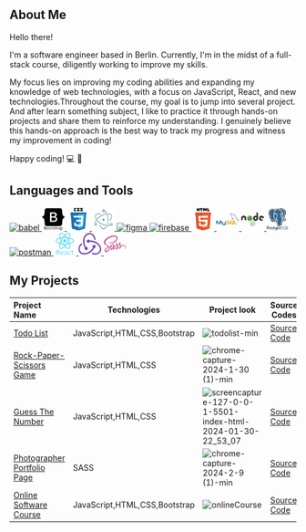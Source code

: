


## About Me
Hello there!

I'm a software engineer based in Berlin. Currently, I'm in the midst of a full-stack course, diligently working to improve my skills. 

My focus lies on improving my coding abilities and expanding my knowledge of web technologies, with a focus on JavaScript, React, and new technologies.Throughout the course, my goal is to jump into several project. And after learn something subject, I like to practice it through hands-on projects and share them to reinforce my understanding. I genuinely believe this hands-on approach is the best way to track my progress and witness my improvement in coding!

Happy coding! 💻 🎉



## Languages and Tools
<p align="left"> <a href="https://babeljs.io/" target="_blank" rel="noreferrer"> <img src="https://www.vectorlogo.zone/logos/babeljs/babeljs-icon.svg" alt="babel" width="40" height="40"/> </a> <a href="https://getbootstrap.com" target="_blank" rel="noreferrer"> <img src="https://raw.githubusercontent.com/devicons/devicon/master/icons/bootstrap/bootstrap-plain-wordmark.svg" alt="bootstrap" width="40" height="40"/> </a> <a href="https://www.w3schools.com/css/" target="_blank" rel="noreferrer"> <img src="https://raw.githubusercontent.com/devicons/devicon/master/icons/css3/css3-original-wordmark.svg" alt="css3" width="40" height="40"/> </a> <a href="https://www.electronjs.org" target="_blank" rel="noreferrer"> <img src="https://raw.githubusercontent.com/devicons/devicon/master/icons/electron/electron-original.svg" alt="electron" width="40" height="40"/> </a> <a href="https://www.figma.com/" target="_blank" rel="noreferrer"> <img src="https://www.vectorlogo.zone/logos/figma/figma-icon.svg" alt="figma" width="40" height="40"/> </a> <a href="https://firebase.google.com/" target="_blank" rel="noreferrer"> <img src="https://www.vectorlogo.zone/logos/firebase/firebase-icon.svg" alt="firebase" width="40" height="40"/> </a> <a href="https://www.w3.org/html/" target="_blank" rel="noreferrer"> <img src="https://raw.githubusercontent.com/devicons/devicon/master/icons/html5/html5-original-wordmark.svg" alt="html5" width="40" height="40"/> </a> <a href="https://www.mysql.com/" target="_blank" rel="noreferrer"> <img src="https://raw.githubusercontent.com/devicons/devicon/master/icons/mysql/mysql-original-wordmark.svg" alt="mysql" width="40" height="40"/> </a> <a href="https://nodejs.org" target="_blank" rel="noreferrer"> <img src="https://raw.githubusercontent.com/devicons/devicon/master/icons/nodejs/nodejs-original-wordmark.svg" alt="nodejs" width="40" height="40"/> </a> <a href="https://www.postgresql.org" target="_blank" rel="noreferrer"> <img src="https://raw.githubusercontent.com/devicons/devicon/master/icons/postgresql/postgresql-original-wordmark.svg" alt="postgresql" width="40" height="40"/> </a> <a href="https://postman.com" target="_blank" rel="noreferrer"> <img src="https://www.vectorlogo.zone/logos/getpostman/getpostman-icon.svg" alt="postman" width="40" height="40"/> </a> <a href="https://reactjs.org/" target="_blank" rel="noreferrer"> <img src="https://raw.githubusercontent.com/devicons/devicon/master/icons/react/react-original-wordmark.svg" alt="react" width="40" height="40"/> </a> <a href="https://redux.js.org" target="_blank" rel="noreferrer"> <img src="https://raw.githubusercontent.com/devicons/devicon/master/icons/redux/redux-original.svg" alt="redux" width="40" height="40"/> </a> <a href="https://sass-lang.com" target="_blank" rel="noreferrer"> <img src="https://raw.githubusercontent.com/devicons/devicon/master/icons/sass/sass-original.svg" alt="sass" width="40" height="40"/> </a> </p>




<!-- Proudly created with GPRM ( https://gprm.itsvg.in ) -->
## My Projects
  Project Name       |Technologies     |Project look          |Source Codes       
:-------------------------|-------------------------|-------------------------|-------------------------
[Todo List](https://nidakasap.github.io/todo-list-JS/)| JavaScript,HTML,CSS,Bootstrap |![todolist-min](https://github.com/nidakasap/todo-list-JS/assets/150368632/6d279409-8d83-41b8-9190-8268b513de2f)|[Source Code](https://github.com/nidakasap/todo-list-JS)
[Rock-Paper-Scissors Game](https://nidakasap.github.io/rock-paper-scissors-game/)| JavaScript,HTML,CSS |![chrome-capture-2024-1-30 (1)-min](https://github.com/nidakasap/rock-paper-scissors-game/assets/150368632/662ed7dc-0ca4-4b9f-959a-3e19adbd86e6)|[Source Code](https://github.com/nidakasap/rock-paper-scissors-game)
[Guess The Number](https://nidakasap.github.io/guess-the-number-game/)| JavaScript,HTML,CSS |![screencapture-127-0-0-1-5501-index-html-2024-01-30-22_53_07](https://github.com/nidakasap/guess-the-number-game/assets/150368632/5ac9d359-1f62-41e6-a051-c269a1862440)|[Source Code](https://github.com/nidakasap/guess-the-number-game)
[Photographer Portfolio Page](https://nidakasap.github.io/SASS_Project_Photographer-Portfolio/)| SASS |![chrome-capture-2024-2-9 (1)-min](https://github.com/nidakasap/nidakasap/assets/150368632/a327b5f1-d76d-4b3e-9970-b711d70e58a6)|[Source Code](https://github.com/nidakasap/SASS_Project_Photographer-Portfolio)
[Online Software Course](https://nidakasap.github.io/online-software-course/)| JavaScript,HTML,CSS,Bootstrap |![onlineCourse](https://github.com/nidakasap/nidakasap/assets/150368632/6f4cbdfa-84dd-4e6a-8b3b-ee1520a30bef)|[Source Code](https://github.com/nidakasap/online-software-course)

